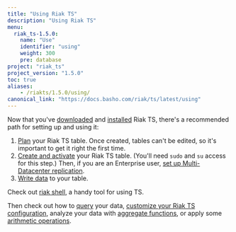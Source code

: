 ```yaml
---
title: "Using Riak TS"
description: "Using Riak TS"
menu:
  riak_ts-1.5.0:
    name: "Use"
    identifier: "using"
    weight: 300
    pre: database
project: "riak_ts"
project_version: "1.5.0"
toc: true
aliases:
    - /riakts/1.5.0/using/
canonical_link: "https://docs.basho.com/riak/ts/latest/using"
---
```



[activating]: creating-activating/
[aggregate]: querying/select/aggregate-functions/
[arithmetic]: querying/select/arithmetic-operations/
[configuring]: /riak/ts/1.5.0/configuring/
[download]: /riak/ts/1.5.0/downloads/
[installing]: ../setup/installing/
[mdc]: /riak/ts/1.5.0/configuring/mdc/
[planning]: planning/
[querying]: querying/
[riakshell]: riakshell/
[writing]: writingdata/


Now that you've [downloaded][download] and [installed][installing] Riak TS, there's a recommended path for setting up and using it:

1. [Plan][planning] your Riak TS table. Once created, tables can't be edited, so it's important to get it right the first time.
2. [Create and activate][activating] your Riak TS table. (You'll need `sudo` and `su` access for this step.) Then, if you are an Enterprise user, [set up Multi-Datacenter replication][mdc].
3. [Write data][writing] to your table.

Check out [riak shell][riakshell], a handy tool for using TS.
 
Then check out how to [query][querying] your data, [customize your Riak TS configuration][configuring], analyze your data with [aggregate functions][aggregate], or apply some [arithmetic operations][arithmetic].
